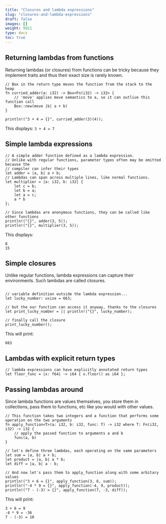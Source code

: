 ```yaml
---
title: "Closures and lambda expressions"
slug: "closures-and-lambda-expressions"
draft: false
images: []
weight: 9921
type: docs
toc: true
---
```


## Returning lambdas from functions
Returning lambdas (or closures) from functions can be tricky because they implement traits and thus their exact size is rarely known. 

```
// Box in the return type moves the function from the stack to the heap
fn curried_adder(a: i32) -> Box<Fn(i32) -> i32> {
    // 'move' applies move semantics to a, so it can outlive this function call
    Box::new(move |b| a + b)
}

println!("3 + 4 = {}", curried_adder(3)(4));
```
This displays: `3 + 4 = 7`

## Simple lambda expressions
```
// A simple adder function defined as a lambda expression. 
// Unlike with regular functions, parameter types often may be omitted because the
// compiler can infer their types
let adder = |a, b| a + b;
// Lambdas can span across multiple lines, like normal functions.
let multiplier = |a: i32, b: i32| {
    let c = b;
    let b = a;
    let a = c;
    a * b
};

// Since lambdas are anonymous functions, they can be called like other functions
println!("{}", adder(3, 5));
println!("{}", multiplier(3, 5));
```
This displays:
```
8
15
```

## Simple closures
Unlike regular functions, lambda expressions can capture their environments. Such lambdas are called closures.

```

// variable definition outside the lambda expression...
let lucky_number: usize = 663;

// but the our function can access it anyway, thanks to the closures
let print_lucky_number = || println!("{}", lucky_number);

// finally call the closure
print_lucky_number();
```
This will print:
```
663
```

## Lambdas with explicit return types
```
// lambda expressions can have explicitly annotated return types
let floor_func = |x: f64| -> i64 { x.floor() as i64 };
```

## Passing lambdas around
Since lambda functions are values themselves, you store them in collections, pass them to functions, etc like you would with other values.

```
// This function takes two integers and a function that performs some operation on the two arguments
fn apply_function<T>(a: i32, b: i32, func: T) -> i32 where T: Fn(i32, i32) -> i32 {
    // apply the passed function to arguments a and b
    func(a, b)
}

// let's define three lambdas, each operating on the same parameters
let sum = |a, b| a + b;
let product = |a, b| a * b;
let diff = |a, b| a - b;

// And now let's pass them to apply_function along with some arbitary values
println!("3 + 6 = {}", apply_function(3, 6, sum));
println!("-4 * 9 = {}", apply_function(-4, 9, product));
println!("7 - (-3) = {}", apply_function(7, -3, diff));

```
This will print:
```
3 + 6 = 9
-4 * 9 = -36
7 - (-3) = 10
```

